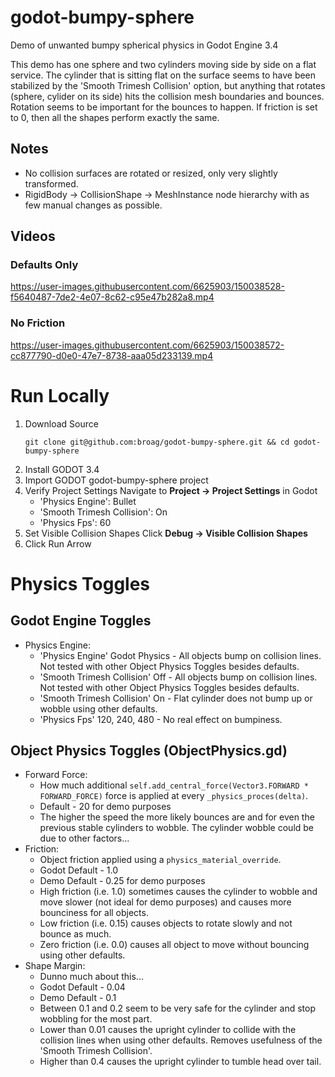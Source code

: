 # godot-bumpy-sphere
Demo of unwanted bumpy spherical physics in Godot Engine 3.4

This demo has one sphere and two cylinders moving side by side on a flat service. The cylinder that is sitting flat on the surface seems to have been stabilized by the 'Smooth Trimesh Collision' option, but anything that rotates (sphere, cylider on its side) hits the collision mesh boundaries and bounces. Rotation seems to be important for the bounces to happen. If friction is set to 0, then all the shapes perform exactly the same. 

## Notes
* No collision surfaces are rotated or resized, only very slightly transformed.
* RigidBody -> CollisionShape -> MeshInstance node hierarchy with as few manual changes as possible.


## Videos

### Defaults Only

https://user-images.githubusercontent.com/6625903/150038528-f5640487-7de2-4e07-8c62-c95e47b282a8.mp4

### No Friction

https://user-images.githubusercontent.com/6625903/150038572-cc877790-d0e0-47e7-8738-aaa05d233139.mp4

# Run Locally

1. Download Source
   ```
   git clone git@github.com:broag/godot-bumpy-sphere.git && cd godot-bumpy-sphere
   ```
2. Install GODOT 3.4
3. Import GODOT godot-bumpy-sphere project
4. Verify Project Settings
   Navigate to **Project -> Project Settings** in Godot
   * 'Physics Engine': Bullet
   * 'Smooth Trimesh Collision': On
   * 'Physics Fps': 60
4. Set Visible Collision Shapes
   Click **Debug -> Visible Collision Shapes**
5. Click Run Arrow

# Physics Toggles
## Godot Engine Toggles
* Physics Engine:
  * 'Physics Engine' Godot Physics - All objects bump on collision lines. Not tested with other Object Physics Toggles besides defaults.
  * 'Smooth Trimesh Collision' Off - All objects bump on collision lines. Not tested with other Object Physics Toggles besides defaults.
  * 'Smooth Trimesh Collision' On - Flat cylinder does not bump up or wobble using other defaults.
  * 'Physics Fps' 120, 240, 480 - No real effect on bumpiness.
## Object Physics Toggles (ObjectPhysics.gd)
* Forward Force:
  * How much additional `self.add_central_force(Vector3.FORWARD * FORWARD_FORCE)` force is applied at every `_physics_proces(delta)`.
  * Default - 20 for demo purposes
  * The higher the speed the more likely bounces are and for even the previous stable cylinders to wobble. The cylinder wobble could be due to other factors...
* Friction:
  * Object friction applied using a `physics_material_override`.
  * Godot Default - 1.0
  * Demo Default - 0.25 for demo purposes
  * High friction (i.e. 1.0) sometimes causes the cylinder to wobble and move slower (not ideal for demo purposes) and causes more bounciness for all objects.
  * Low friction (i.e. 0.15) causes objects to rotate slowly and not bounce as much.
  * Zero friction (i.e. 0.0) causes all object to move without bouncing using other defaults.
* Shape Margin:
  * Dunno much about this...
  * Godot Default - 0.04
  * Demo Default - 0.1
  * Between 0.1 and 0.2 seem to be very safe for the cylinder and stop wobbling for the most part.
  * Lower than 0.01 causes the upright cylinder to collide with the collision lines when using other defaults. Removes usefulness of the 'Smooth Trimesh Collision'.
  * Higher than 0.4 causes the upright cylinder to tumble head over tail.
